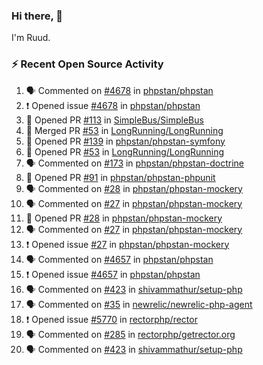 ### Hi there, 👋

I'm Ruud.
 
### :zap: Recent Open Source Activity

<!--START_SECTION:activity-->
1. 🗣 Commented on [#4678](https://github.com/phpstan/phpstan/issues/4678) in [phpstan/phpstan](https://github.com/phpstan/phpstan)
2. ❗️ Opened issue [#4678](https://github.com/phpstan/phpstan/issues/4678) in [phpstan/phpstan](https://github.com/phpstan/phpstan)
3. 💪 Opened PR [#113](https://github.com/SimpleBus/SimpleBus/pull/113) in [SimpleBus/SimpleBus](https://github.com/SimpleBus/SimpleBus)
4. 🎉 Merged PR [#53](https://github.com/LongRunning/LongRunning/pull/53) in [LongRunning/LongRunning](https://github.com/LongRunning/LongRunning)
5. 💪 Opened PR [#139](https://github.com/phpstan/phpstan-symfony/pull/139) in [phpstan/phpstan-symfony](https://github.com/phpstan/phpstan-symfony)
6. 💪 Opened PR [#53](https://github.com/LongRunning/LongRunning/pull/53) in [LongRunning/LongRunning](https://github.com/LongRunning/LongRunning)
7. 🗣 Commented on [#173](https://github.com/phpstan/phpstan-doctrine/issues/173) in [phpstan/phpstan-doctrine](https://github.com/phpstan/phpstan-doctrine)
8. 💪 Opened PR [#91](https://github.com/phpstan/phpstan-phpunit/pull/91) in [phpstan/phpstan-phpunit](https://github.com/phpstan/phpstan-phpunit)
9. 🗣 Commented on [#28](https://github.com/phpstan/phpstan-mockery/issues/28) in [phpstan/phpstan-mockery](https://github.com/phpstan/phpstan-mockery)
10. 🗣 Commented on [#27](https://github.com/phpstan/phpstan-mockery/issues/27) in [phpstan/phpstan-mockery](https://github.com/phpstan/phpstan-mockery)
11. 💪 Opened PR [#28](https://github.com/phpstan/phpstan-mockery/pull/28) in [phpstan/phpstan-mockery](https://github.com/phpstan/phpstan-mockery)
12. 🗣 Commented on [#27](https://github.com/phpstan/phpstan-mockery/issues/27) in [phpstan/phpstan-mockery](https://github.com/phpstan/phpstan-mockery)
13. ❗️ Opened issue [#27](https://github.com/phpstan/phpstan-mockery/issues/27) in [phpstan/phpstan-mockery](https://github.com/phpstan/phpstan-mockery)
14. 🗣 Commented on [#4657](https://github.com/phpstan/phpstan/issues/4657) in [phpstan/phpstan](https://github.com/phpstan/phpstan)
15. ❗️ Opened issue [#4657](https://github.com/phpstan/phpstan/issues/4657) in [phpstan/phpstan](https://github.com/phpstan/phpstan)
16. 🗣 Commented on [#423](https://github.com/shivammathur/setup-php/issues/423) in [shivammathur/setup-php](https://github.com/shivammathur/setup-php)
17. 🗣 Commented on [#35](https://github.com/newrelic/newrelic-php-agent/issues/35) in [newrelic/newrelic-php-agent](https://github.com/newrelic/newrelic-php-agent)
18. ❗️ Opened issue [#5770](https://github.com/rectorphp/rector/issues/5770) in [rectorphp/rector](https://github.com/rectorphp/rector)
19. 🗣 Commented on [#285](https://github.com/rectorphp/getrector.org/issues/285) in [rectorphp/getrector.org](https://github.com/rectorphp/getrector.org)
20. 🗣 Commented on [#423](https://github.com/shivammathur/setup-php/issues/423) in [shivammathur/setup-php](https://github.com/shivammathur/setup-php)
<!--END_SECTION:activity-->
